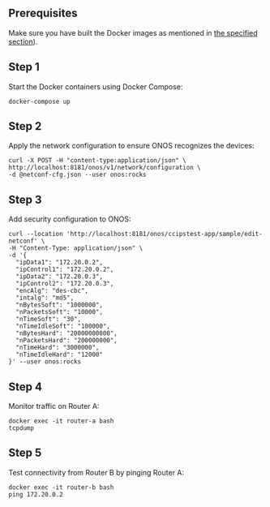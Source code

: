 ## Prerequisites
Make sure you have built the Docker images as mentioned in [the specified section](https://github.com/Networks-it-uc3m/netconf-sdn-controller/tree/66df380e12220a09943c60562a53e19cd69ce6ed/build)).

## Step 1
Start the Docker containers using Docker Compose:
```shell
docker-compose up
```
## Step 2
Apply the network configuration to ensure ONOS recognizes the devices:
```shell
curl -X POST -H "content-type:application/json" \
http://localhost:8181/onos/v1/network/configuration \
-d @netconf-cfg.json --user onos:rocks
```
## Step 3
Add security configuration to ONOS:
```shell
curl --location 'http://localhost:8181/onos/ccipstest-app/sample/edit-netconf' \
-H "Content-Type: application/json" \
-d '{
  "ipData1": "172.20.0.2",
  "ipControl1": "172.20.0.2",
  "ipData2": "172.20.0.3",
  "ipControl2": "172.20.0.3",
  "encAlg": "des-cbc",
  "intalg": "md5",
  "nBytesSoft": "1000000",
  "nPacketsSoft": "10000",
  "nTimeSoft": "30",
  "nTimeIdleSoft": "100000",
  "nBytesHard": "20000000000",
  "nPacketsHard": "200000000",
  "nTimeHard": "3000000",
  "nTimeIdleHard": "12000"
}' --user onos:rocks
```
## Step 4
Monitor traffic on Router A:
```shell
docker exec -it router-a bash
tcpdump
```
## Step 5
Test connectivity from Router B by pinging Router A:
```shell
docker exec -it router-b bash
ping 172.20.0.2
```
